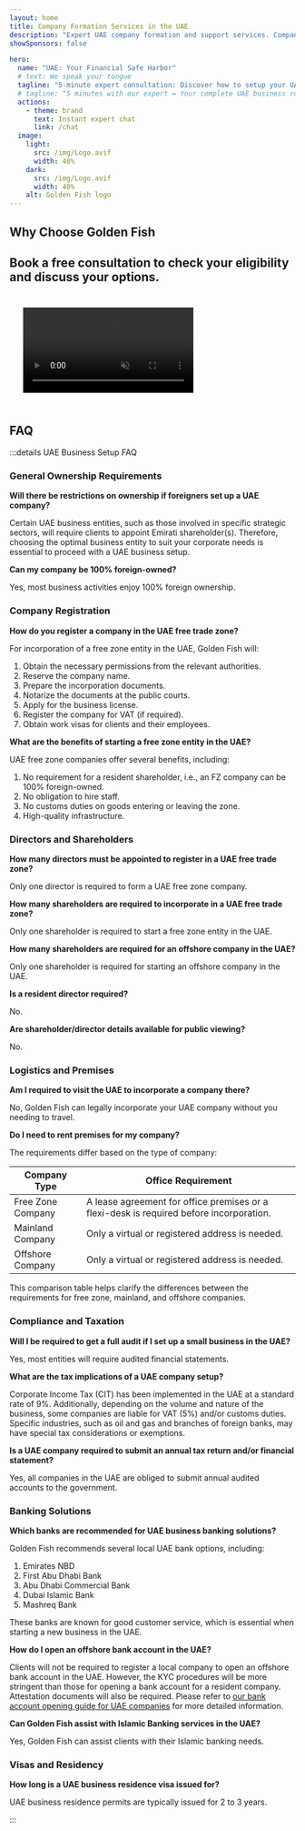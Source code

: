 ```yaml
---
layout: home
title: Company Formation Services in the UAE
description: "Expert UAE company formation and support services. Company setup, banking, tax, legal and visa solutions. Pay only after approval."
showSponsors: false

hero:
  name: "UAE: Your Financial Safe Harbor"
  # text: We speak your tongue
  tagline: "5-minute expert consultation: Discover how to setup your UAE business <span class='hl'>risk-free</span>"
  # tagline: "5 minutes with our expert = Your complete UAE business roadmap"
  actions:
    - theme: brand
      text: Instant expert chat
      link: /chat
  image:
    light:
      src: /img/Logo.avif
      width: 40%
    dark:
      src: /img/Logo.avif
      width: 40%
    alt: Golden Fish logo
---
```


<FeatureBlock :card="{
  title: 'Company Setup Guide',
  details: 'Complete guide to setup companies in the **free zone, offshore, mainland, branch**. \n\n* 100% Foreign Ownership available in Free Zones and Mainland\n* Low Tax Rates - only 9% corporate tax\n* No Currency Controls - easy capital repatriation\n\n[Learn more](/uae-business/offer/company-registration/)',
  link: '/uae-business/offer/company-registration/',
  src: {
    light: '/img/iStock-2051326997.avif',
    dark: '/img/iStock-1448478309.jpg',
    width: '100%'
  },
  inversion: false
}" />

<FeatureBlock :card="{
  title: 'Banking Solutions',
  details: 'Easily open business or personal bank accounts with the UAE\'s trusted banks. \n\n* End-to-end PRO services for government approvals\n* Complete banking package setup\n* **96% success rate**\n\n[Learn more](/uae-business/offer/banking/)',
  link: '/uae-business/offer/banking/',
  src: {
    light: '/img/iStock-2153786564.avif',
    dark: '/img/iStock-2166793628.avif',
    width: '100%'
  },
  inversion: true
}" />

<FeatureBlock :card="{
  title: 'Golden Visa & Residency',
  details: 'Obtain a UAE **Golden Visa** for long-term residency with a seamless application process. \n\n* **No need to enter UAE every 6 months**\n* 10-year validity with the option for renewal upon maintaining qualifying conditions\n* 92% success rate\n\n[Learn more](/uae-business/offer/golden-visa/)',
  link: '/uae-business/offer/golden-visa/',
  src: {
    light: '/img/iStock-1312241253.avif',
    dark: '/img/ILONMASKID.webp',
    width: '100%'
  },
  inversion: false
}" />

<FeatureCards :features="[
  {
    title: 'Compliance Services',
    details: 'Our experts guide you through complex UAE regulatory requirements, including ESR reports and UBO filings.',
    items: [],
    linkText: 'Learn more',
    link: '/uae-business/company-registration/Protect-Your-Business',
    icon: {
      light: '/img/iStock-1299393716.avif',
      dark: '/img/iStock-2149731304.avif',
      alt: 'Compliance Services'
    }
  },
  {
    title: 'Corporate Tax & VAT',
    details: 'Expert advice ensures compliance with Corporate Tax and VAT obligations with the Federal Tax Authority (FTA).',
    items: [],
    linkText: 'Learn more',
    link: '/uae-business/company-registration/accounting-legal',
    icon: {
      light: '/img/iStock-1018285934.avif',
      dark: '/img/iStock-584576538.avif',
      alt: 'Tax Services'
    }
  },
  {
    title: 'Legal Services',
    details: 'Legal team advises on UAE\'s laws regarding M&As, corporate restructuring, financing, and dispute resolution.',
    items: [],
    linkText: 'Learn more',
    link: '/uae-business/company-registration/Protect-Your-Business',
    icon: {
      light: '/img/iStock-650045508.avif',
      dark: '/img/iStock-1498627598.avif',
      alt: 'Legal Services'
    }
  },
  {
    title: 'Accounting & Payroll',
    details: 'Our accountants manage finances, providing bookkeeping, reconciliation, payroll, and audit support, saving hiring costs.',
    items: [],
    linkText: 'Learn more',
    link: '/resources/contacts',
    icon: {
      light: '/img/iStock-1022793868.avif',
      dark: '/img/iStock-1320130292.jpg',
      alt: 'Accounting Services'
    }
  },
]" />

## Why Choose Golden Fish

<BenefitsList :features="[
  {
    icon: '🏢',
    title: 'Local UAE Expertise',
    text: 'Dedicated specialists in Dubai provide expert guidance through every step of the process.'
  },
  {
    icon: '📊',
    title: 'Proven Success Rate',
    text: 'Over 90% approval rate with hundreds of visas, bank accounts, and company registrations issued through our premium processing.'
  },
  {
    icon: '💸',
    title: '**Success-Based Fees**',
    text: '[Pay only after approval](/uae-business/benefits/success-based-fees). Complete transparency with no hidden costs.'
  },
]" />

## Book a free consultation to check your eligibility and discuss your options.

<video autoplay muted playsinline style="padding: 24px">
  <source src="/img/iStock-2185906461.mp4" type="video/mp4">
</video>

<ContactForm buttonText="Speak to an expert" />

## FAQ

:::details UAE Business Setup FAQ

### General Ownership Requirements

**Will there be restrictions on ownership if foreigners set up a UAE company?**

Certain UAE business entities, such as those involved in specific strategic sectors, will require clients to appoint Emirati shareholder(s). Therefore, choosing the optimal business entity to suit your corporate needs is essential to proceed with a UAE business setup.

**Can my company be 100% foreign-owned?**

Yes, most business activities enjoy 100% foreign ownership.

### Company Registration

**How do you register a company in the UAE free trade zone?**

For incorporation of a free zone entity in the UAE, Golden Fish will:

1. Obtain the necessary permissions from the relevant authorities.
2. Reserve the company name.
3. Prepare the incorporation documents.
4. Notarize the documents at the public courts.
5. Apply for the business license.
6. Register the company for VAT (if required).
7. Obtain work visas for clients and their employees.

**What are the benefits of starting a free zone entity in the UAE?**

UAE free zone companies offer several benefits, including:

1. No requirement for a resident shareholder, i.e., an FZ company can be 100% foreign-owned.
2. No obligation to hire staff.
3. No customs duties on goods entering or leaving the zone.
4. High-quality infrastructure.

### Directors and Shareholders

**How many directors must be appointed to register in a UAE free trade zone?**

Only one director is required to form a UAE free zone company.

**How many shareholders are required to incorporate in a UAE free trade zone?**

Only one shareholder is required to start a free zone entity in the UAE.

**How many shareholders are required for an offshore company in the UAE?**

Only one shareholder is required for starting an offshore company in the UAE.

**Is a resident director required?**

No.

**Are shareholder/director details available for public viewing?**

No.

### Logistics and Premises

**Am I required to visit the UAE to incorporate a company there?**

No, Golden Fish can legally incorporate your UAE company without you needing to travel.

**Do I need to rent premises for my company?**

The requirements differ based on the type of company:

| Company Type      | Office Requirement                                                                      |
| ----------------- | --------------------------------------------------------------------------------------- |
| Free Zone Company | A lease agreement for office premises or a flexi-desk is required before incorporation. |
| Mainland Company  | Only a virtual or registered address is needed.                                         |
| Offshore Company  | Only a virtual or registered address is needed.                                         |

This comparison table helps clarify the differences between the requirements for free zone, mainland, and offshore companies.

### Compliance and Taxation

**Will I be required to get a full audit if I set up a small business in the UAE?**

Yes, most entities will require audited financial statements.

**What are the tax implications of a UAE company setup?**

Corporate Income Tax (CIT) has been implemented in the UAE at a standard rate of 9%. Additionally, depending on the volume and nature of the business, some companies are liable for VAT (5%) and/or customs duties. Specific industries, such as oil and gas and branches of foreign banks, may have special tax considerations or exemptions.

**Is a UAE company required to submit an annual tax return and/or financial statement?**

Yes, all companies in the UAE are obliged to submit annual audited accounts to the government.

### Banking Solutions

**Which banks are recommended for UAE business banking solutions?**

Golden Fish recommends several local UAE bank options, including:

1. Emirates NBD
2. First Abu Dhabi Bank
3. Abu Dhabi Commercial Bank
4. Dubai Islamic Bank
5. Mashreq Bank

These banks are known for good customer service, which is essential when starting a new business in the UAE.

**How do I open an offshore bank account in the UAE?**

Clients will not be required to register a local company to open an offshore bank account in the UAE. However, the KYC procedures will be more stringent than those for opening a bank account for a resident company. Attestation documents will also be required. Please refer to [our bank account opening guide for UAE companies](./uae-business/company-registration/banking) for more detailed information.

**Can Golden Fish assist with Islamic Banking services in the UAE?**

Yes, Golden Fish can assist clients with their Islamic banking needs.

### Visas and Residency

**How long is a UAE business residence visa issued for?**

UAE business residence permits are typically issued for 2 to 3 years.

:::

